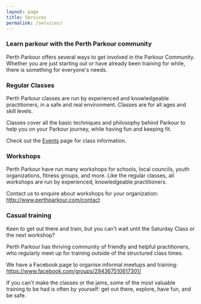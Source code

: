 ```yaml
---
layout: page
title: Services
permalink: /services/
---
```


### Learn parkour with the Perth Parkour community

Perth Parkour offers several ways to get involved in the Parkour Community. Whether you are just starting out or have already been training for while, there is something for everyone's needs.

### Regular Classes

Perth Parkour classes are run by experienced and knowledgeable practitioners, in a safe and real environment. Classes are for all ages and skill levels.

Classes cover all the basic techniques and philosophy behind Parkour to help you on your Parkour journey, while having fun and keeping fit.

Check out the [Events](/events) page for class information.

### Workshops

Perth Parkour have run many workshops for schools, local councils, youth organizations, fitness groups, and more. Like the regular classes, all workshops are run by experienced, knowledgeable practitioners.

Contact us to enquire about workshops for your organization: http://www.perthparkour.com/contact

### Casual training

Keen to get out there and train, but you can't wait until the Saturday Class or the next workshop?

Perth Parkour has thriving community of friendly and helpful practitioners, who regularly meet up for training outside of the structured class times.

We have a Facebook page to organise informal meetups and training: https://www.facebook.com/groups/294367510617301/

If you can't make the classes or the jams, some of the most valuable training to be had is often by yourself: get out there, explore, have fun, and be safe.


